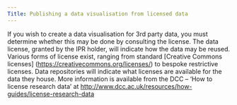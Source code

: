 ```yaml
---
Title: Publishing a data visualisation from licensed data
---
```

If you wish to create a data visualisation for 3rd party data, you must determine whether this may be done by consulting the license. 
The data license, granted by the IPR holder, will indicate how the data may be reused. Various forms of license exist, ranging from 
standard [Creative Commons licenses] (https://creativecommons.org/licenses/) to bespoke restrictive licenses. Data repositories will indicate what licenses are available for the 
data they house. More information is available from the DCC – ‘How to license research data’ at http://www.dcc.ac.uk/resources/how-guides/license-research-data
